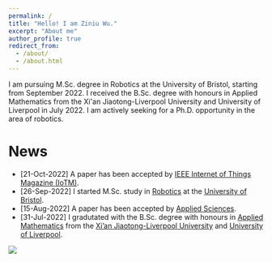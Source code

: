 ```yaml
---
permalink: /
title: "Hello! I am Ziniu Wu."
excerpt: "About me"
author_profile: true
redirect_from: 
  - /about/
  - /about.html
---
```


I am pursuing M.Sc. degree in Robotics at the University of Bristol, starting from September 2022. I received the B.Sc. degree with honours in Applied Mathematics from the Xi'an Jiaotong-Liverpool University and University of Liverpool in July 2022. I am actively seeking for a Ph.D. opportunity in the area of robotics. 



News
======

* [21-Oct-2022] A paper has been accepted by [IEEE Internet of Things Magazine (IoTM)](https://www.comsoc.org/publications/magazines/ieee-internet-things-magazine).
* [26-Sep-2022] I started M.Sc. study in [Robotics](https://www.bristol.ac.uk/study/postgraduate/2023/eng/msc-robotics/) at the [University of Bristol](https://www.bristol.ac.uk/).
* [15-Aug-2022] A paper has been accepted by [Applied Sciences](https://www.mdpi.com/2076-3417/12/16/8201).
* [31-Jul-2022] I gradutated with the B.Sc. degree with honours in [Applied Mathematics](https://www.xjtlu.edu.cn/en/find-a-programme/undergraduate/applied-mathematics) from the [Xi’an Jiaotong-Liverpool University](https://www.xjtlu.edu.cn/en/) and [University of Liverpool](https://www.liverpool.ac.uk/).


<img src='/images/500x300.png'>
